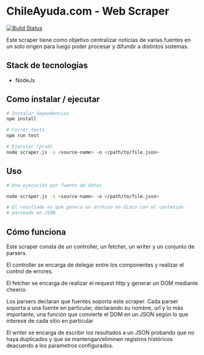 # ChileAyuda.com - Web Scraper

[![Build Status](https://travis-ci.org/davidlaym/chileayuda_newsscraper.svg?branch=master)](https://travis-ci.org/davidlaym/chileayuda_newsscraper)

Este scraper tiene como objetivo centralizar noticias de varias fuentes en un solo
origen para luego poder procesar y difundir a distintos sistemas.

## Stack de tecnologías

 - NodeJs

## Como instalar / ejecutar

``` bash
# Instalar dependencias
npm install

# Correr tests
npm run test

# Ejecutar (prod)
node scraper.js -s <source-name> -o </path/to/file.json>

```

## Uso
``` bash 
# Una ejecución por fuente de datos

node scraper.js -s <source-name> -o </path/to/file.json>

# El resultado es que genera un archivo en disco con el contenido
# parseado en JSON

```

## Cómo funciona

Este scraper consta de un controller, un fetcher, un writer y un conjunto de parsers.

El controller se encarga de delegar entre los componentes y realizar el control
de errores.

El fetcher se encarga de realizar el request http y generar un DOM mediante
cheerio.

Los parsers declaran que fuentes soporta este scraper. Cada parser soporta a una
fuente en particular, declarando su nombre, url y lo más importante, una función
que convierte el DOM en un JSON según lo que interese de cada sitio  en particular

El writer se encarga de escribir los resultados a un JSON probando que no haya
duplicados y que se mantengan/eliminen registros históricos deacuerdo a los parametros 
configurados.